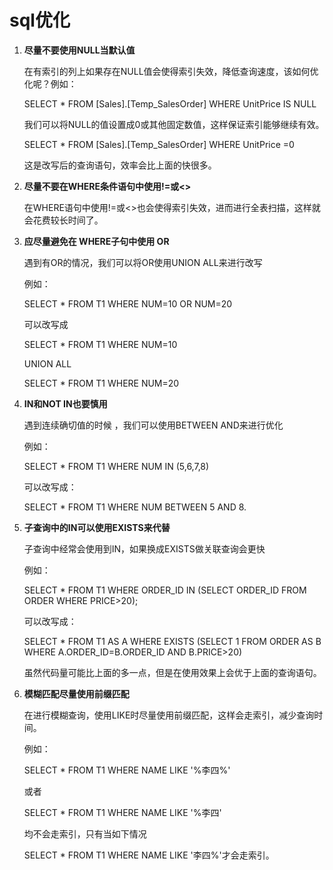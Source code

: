 # sql优化

1. **尽量不要使用NULL当默认值**

   在有索引的列上如果存在NULL值会使得索引失效，降低查询速度，该如何优化呢？例如：

   SELECT *  FROM [Sales].[Temp_SalesOrder] WHERE UnitPrice IS NULL

   我们可以将NULL的值设置成0或其他固定数值，这样保证索引能够继续有效。

   SELECT *  FROM [Sales].[Temp_SalesOrder] WHERE UnitPrice =0

   这是改写后的查询语句，效率会比上面的快很多。

2. **尽量不要在WHERE条件语句中使用!=或<>**

   在WHERE语句中使用!=或<>也会使得索引失效，进而进行全表扫描，这样就会花费较长时间了。

3. **应尽量避免在 WHERE子句中使用 OR**

   遇到有OR的情况，我们可以将OR使用UNION ALL来进行改写

   例如：

   SELECT * FROM T1 WHERE NUM=10 OR NUM=20

   可以改写成

   SELECT * FROM T1 WHERE NUM=10

   UNION ALL

   SELECT * FROM T1 WHERE NUM=20

4. **IN和NOT IN也要慎用**

   遇到连续确切值的时候 ，我们可以使用BETWEEN AND来进行优化

   例如：

   SELECT * FROM T1 WHERE NUM IN (5,6,7,8)

   可以改写成：

   SELECT * FROM T1 WHERE NUM BETWEEN 5 AND 8.

5. **子查询中的IN可以使用EXISTS来代替**

   子查询中经常会使用到IN，如果换成EXISTS做关联查询会更快

   例如：

   SELECT * FROM T1 WHERE ORDER_ID IN (SELECT ORDER_ID FROM ORDER WHERE PRICE>20);

   可以改写成：

   SELECT * FROM T1 AS A WHERE EXISTS (SELECT 1 FROM ORDER  AS B WHERE A.ORDER_ID=B.ORDER_ID AND B.PRICE>20)

   虽然代码量可能比上面的多一点，但是在使用效果上会优于上面的查询语句。

6. **模糊匹配尽量使用前缀匹配**

   在进行模糊查询，使用LIKE时尽量使用前缀匹配，这样会走索引，减少查询时间。

   例如：

   SELECT * FROM T1 WHERE NAME LIKE '%李四%'

   或者

   SELECT * FROM T1 WHERE NAME LIKE '%李四'

   均不会走索引，只有当如下情况

   SELECT * FROM T1 WHERE NAME LIKE '李四%'才会走索引。